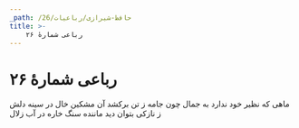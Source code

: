 ```yaml
---
_path: /حافظ-شیرازی/رباعیات/26
title: >-
    رباعی شمارهٔ ۲۶
---
```

# رباعی شمارهٔ ۲۶

ماهی که نظیر خود ندارد به جمال
چون جامه ز تن برکشد آن مشکین خال
در سینه دلش ز نازکی بتوان دید
ماننده سنگ خاره در آب زلال
